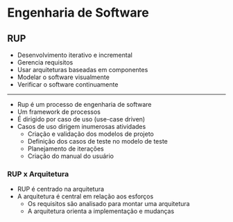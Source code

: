 # Engenharia de Software

## RUP

- Desenvolvimento iterativo e incremental
- Gerencia requisitos
- Usar arquiteturas baseadas em componentes
- Modelar o software visualmente
- Verificar o software continuamente

---

- Rup é um processo de engenharia de software
- Um framework de processos
- É dirigido por caso de uso (use-case driven)
- Casos de uso dirigem inumerosas atividades
  - Criação e validação dos modelos de projeto
  - Definição dos casos de teste no modelo de teste
  - Planejamento de iterações
  - Criação do manual do usuário

### RUP x Arquitetura

- RUP é centrado na arquitetura
- A arquitetura é central em relação aos esforços
  - Os requisitos são analisado para montar uma arquitetura
  - A arquitetura orienta a implementação e mudanças